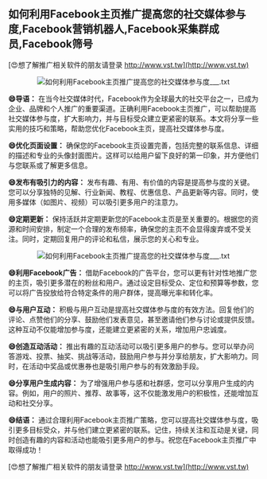 ## **如何利用Facebook主页推广提高您的社交媒体参与度,Facebook营销机器人,Facebook采集群成员,Facebook筛号**

[😍想了解推广相关软件的朋友请登录 http://www.vst.tw](http://www.vst.tw)

 <center><img src="https://vst.tw/MP4/tuiguang/png/3.png" alt="如何利用Facebook主页推广提高您的社交媒体参与度___.txt"></center>

**😄导语：**
在当今社交媒体时代，Facebook作为全球最大的社交平台之一，已成为企业、品牌和个人推广的重要渠道。正确利用Facebook主页推广，可以帮助提高社交媒体参与度，扩大影响力，并与目标受众建立更紧密的联系。本文将分享一些实用的技巧和策略，帮助您优化Facebook主页，提高社交媒体参与度。

**😄优化页面设置：**
确保您的Facebook主页设置完善，包括完整的联系信息、详细的描述和专业的头像封面图片。这样可以给用户留下良好的第一印象，并方便他们与您联系或了解更多信息。

**😄发布有吸引力的内容：**
发布有趣、有用、有价值的内容是提高参与度的关键。您可以分享独特的见解、行业新闻、教程、优惠信息、产品更新等内容。同时，使用多媒体（如图片、视频）可以吸引更多用户的注意力。

**😄定期更新：**
保持活跃并定期更新您的Facebook主页是至关重要的。根据您的资源和时间安排，制定一个合理的发布频率，确保您的主页不会显得废弃或不受关注。同时，定期回复用户的评论和私信，展示您的关心和专业。

 <center><img src="https://vst.tw/MP4/tuiguang/png/7.png" alt="如何利用Facebook主页推广提高您的社交媒体参与度___.txt"></center>

**😄利用Facebook广告：**
借助Facebook的广告平台，您可以更有针对性地推广您的主页，吸引更多潜在的粉丝和用户。通过设定目标受众、定位和预算等参数，您可以将广告投放给符合特定条件的用户群体，提高曝光率和转化率。

**😄与用户互动：**
积极与用户互动是提高社交媒体参与度的有效方法。回复他们的评论、点赞他们的分享、鼓励他们发表意见，甚至邀请他们参与讨论或提供反馈。这种互动不仅能增加参与度，还能建立更紧密的关系，增加用户忠诚度。

**😄创造互动活动：**
推出有趣的互动活动可以吸引更多用户的参与。您可以举办问答游戏、投票、抽奖、挑战等活动，鼓励用户参与并分享给朋友，扩大影响力。同时，在活动中奖品或优惠券也是吸引用户参与的有效激励手段。

**😄分享用户生成内容：**
为了增强用户参与感和社群感，您可以分享用户生成的内容。例如，用户的照片、推荐、故事等，这不仅能激发用户的积极性，还能增加互动和社交分享。

**😄结语：**
通过合理利用Facebook主页推广策略，您可以提高社交媒体参与度，吸引更多目标受众，并与他们建立更紧密的联系。记住，持续关注和互动是关键，同时创造有趣的内容和活动也能吸引更多用户的参与。祝您在Facebook主页推广中取得成功！

[😍想了解推广相关软件的朋友请登录 http://www.vst.tw](http://www.vst.tw)




